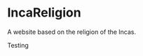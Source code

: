 IncaReligion
============

A website based on the religion of the Incas.

<html>
  <body>
    <p> Testing </p>
  <body>
<html>
